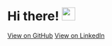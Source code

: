 
<!---
VikramMSingh/VikramMSingh is a ✨ special ✨ repository because its `README.md` (this file) appears on your GitHub profile.
You can click the Preview link to take a look at your changes.
--->
<h1> Hi there! <img src="https://raw.githubusercontent.com/MartinHeinz/MartinHeinz/master/wave.gif" width="30px"></h1>
<section id="downloads" class="clearfix">
          <a href="https://github.com/VikramMSingh" id="view-on-github" class="button"><span>View on GitHub</span></a>
          <a href="https://www.linkedin.com/in/vikramsingh11/" id="view-on-linkedin" class="button"><span>View on LinkedIn</span></a>
</section>

